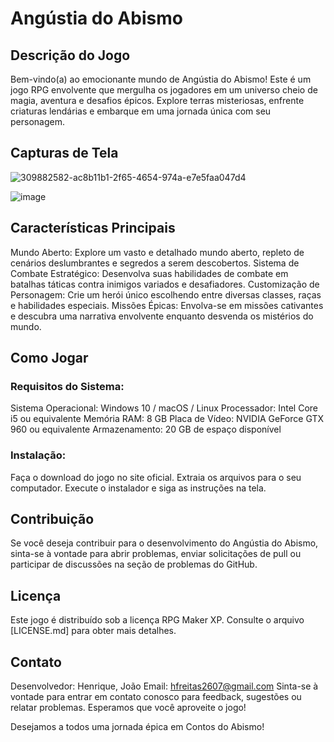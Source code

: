 # Angústia do Abismo

## Descrição do Jogo
Bem-vindo(a) ao emocionante mundo de Angústia do Abismo! Este é um jogo RPG envolvente que mergulha os jogadores em um universo cheio de magia, aventura e desafios épicos. Explore terras misteriosas, enfrente criaturas lendárias e embarque em uma jornada única com seu personagem.

## Capturas de Tela

![309882582-ac8b11b1-2f65-4654-974a-e7e5faa047d4](https://github.com/Ak4ai/Angustia-do-Abismo/assets/129908980/b53983ea-edda-4c9f-a754-718f57fa1bb7)


![image](https://github.com/Ak4ai/Angustia-do-Abismo/assets/129908980/295a375a-83e6-4aa0-89e9-8e0f94445aff)


## Características Principais
Mundo Aberto: Explore um vasto e detalhado mundo aberto, repleto de cenários deslumbrantes e segredos a serem descobertos.
Sistema de Combate Estratégico: Desenvolva suas habilidades de combate em batalhas táticas contra inimigos variados e desafiadores.
Customização de Personagem: Crie um herói único escolhendo entre diversas classes, raças e habilidades especiais.
Missões Épicas: Envolva-se em missões cativantes e descubra uma narrativa envolvente enquanto desvenda os mistérios do mundo.
## Como Jogar
### Requisitos do Sistema:

Sistema Operacional: Windows 10 / macOS / Linux
Processador: Intel Core i5 ou equivalente
Memória RAM: 8 GB
Placa de Vídeo: NVIDIA GeForce GTX 960 ou equivalente
Armazenamento: 20 GB de espaço disponível

### Instalação:

Faça o download do jogo no site oficial.
Extraia os arquivos para o seu computador.
Execute o instalador e siga as instruções na tela.

## Contribuição
Se você deseja contribuir para o desenvolvimento do Angústia do Abismo, sinta-se à vontade para abrir problemas, enviar solicitações de pull ou participar de discussões na seção de problemas do GitHub.

## Licença
Este jogo é distribuído sob a licença RPG Maker XP. Consulte o arquivo [LICENSE.md] para obter mais detalhes.

## Contato
Desenvolvedor: Henrique, João
Email: hfreitas2607@gmail.com
Sinta-se à vontade para entrar em contato conosco para feedback, sugestões ou relatar problemas. Esperamos que você aproveite o jogo!

Desejamos a todos uma jornada épica em Contos do Abismo!
